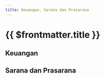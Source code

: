 ```yaml
---
title: Keuangan, Sarana dan Prasarana
---
```


# {{ $frontmatter.title }}

## Keuangan

<!--@include: ../indikator/32-36.md-->

## Sarana dan Prasarana

<!--@include: ../indikator/37.md-->
